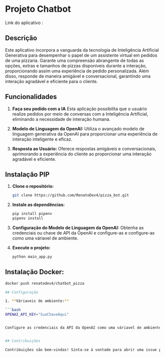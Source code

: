 # Projeto Chatbot

Link do aplicativo : 

## Descrição

Este aplicativo incorpora a vanguarda da tecnologia de Inteligência Artificial Generativa para desempenhar o papel de um assistente virtual em pedidos de uma pizzaria. Garante uma compreensão abrangente de todas as opções, extras e tamanhos de pizzas disponíveis durante a interação, proporcionando assim uma experiência de pedido personalizada. Além disso, responde de maneira amigável e conversacional, garantindo uma interação agradável e eficiente para o cliente.

## Funcionalidades

1. **Faça seu pedido com a IA** Esta aplicação possibilita que o usuário realize pedidos por meio de conversas com a Inteligência Artificial, eliminando a necessidade de interação humana.

2. **Modelo de Linguagem da OpenAI:** Utiliza o avançado modelo de linguagem generativa da OpenAI para proporcionar uma experiência de interação inteligente e eficaz.

3. **Resposta ao Usuário:** Oferece respostas amigáveis e conversacionais, aprimorando a experiência do cliente ao proporcionar uma interação agradável e eficiente.

## Instalação PIP

1. **Clone o repositório:**

   ```bash
   git clone https://github.com/RenatoDev4/pizza_bot.git

2. **Instale as dependências:**

   ```bash
   pip install pipenv
   pipenv install

3. **Configuração do Modelo de Linguagem da OpenAI:** Obtenha as credenciais ou chave de API da OpenAI e configure-as e configure-as como uma váriavel de ambiente.

4. **Execute o projeto:**

   ```bash
   python main_app.py

## Instalação Docker:

   ```bash
   docker push renatodev4/chatbot_pizza

## Configuração

1. **Váriaveis de ambiente:**

   ```bash
   OPENAI_API_KEY="SuaChaveAqui"


Configure as credenciais da API da OpenAI como uma váriavel de ambiente, como por exemplo em um arquivo .env


## Contribuições

Contribuições são bem-vindas! Sinta-se à vontade para abrir uma issue para discutir novas funcionalidades, relatar bugs ou enviar um pull request.
